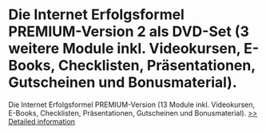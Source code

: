 # Die Internet Erfolgsformel PREMIUM-Version 2 als DVD-Set (3 weitere Module inkl. Videokursen, E-Books, Checklisten, Präsentationen, Gutscheinen und Bonusmaterial).
Die Internet Erfolgsformel PREMIUM-Version (13 Module inkl. Videokursen, E-Books, Checklisten, Präsentationen, Gutscheinen und Bonusmaterial).
[>> Detailed information](https://secure.element5.com/esales/product.html?productid=300458446&affiliateid=200057808)